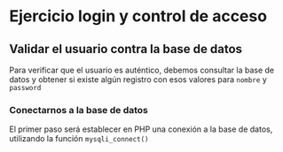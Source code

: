 # Ejercicio login y control de acceso

## Validar el usuario contra la base de datos

Para verificar que el usuario es auténtico, debemos consultar la base de datos y
obtener si existe algún registro con esos valores para `nombre` y `password`

### Conectarnos a la base de datos

El primer paso será establecer en PHP una conexión a la base de datos,
utilizando la función `mysqli_connect()`
